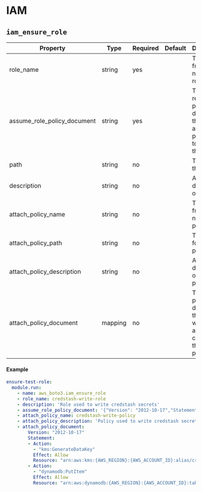 # <a name="iam"></a> IAM


## `iam_ensure_role`


Property                    | Type     | Required | Default     | Description
----------------------------|----------|----------|-------------|---------------
role_name                   | string   | yes      |             | The friendly name of the role.
assume_role_policy_document | string   | yes      |             | The trust relationship policy document that grants an entity permission to assume the role.
path                        | string   | no       |             | The path to the role.
description                 | string   | no       |             | A description of the role.
attach_policy_name          | string   | no       |             | The friendly name of the policy.
attach_policy_path          | string   | no       |             | The path for the policy.
attach_policy_description   | string   | no       |             | A friendly description of the policy.
attach_policy_document      | mapping  | no       |             | The JSON policy document that you want to use as the content for the new policy.


#### Example

```yaml
ensure-test-role:
  module.run:
    - name: aws_boto3.iam_ensure_role
    - role_name: credstash-write-role
    - description: 'Role used to write credstash secrets'
    - assume_role_policy_document: '{"Version": "2012-10-17","Statement": {"Effect": "Allow","Principal": {"Service": "ecs.amazonaws.com"},"Action": "sts:AssumeRole"}}'
    - attach_policy_name: credstash-write-policy
    - attach_policy_description: 'Policy used to write credstash secrets'
    - attach_policy_document:
        Version: "2012-10-17"
        Statement:
        - Action:
          - "kms:GenerateDataKey"
          Effect: Allow
          Resource: "arn:aws:kms:{AWS_REGION}:{AWS_ACCOUNT_ID}:alias/credstash"
        - Action:
          - "dynamodb:PutItem"
          Effect: Allow
          Resource: "arn:aws:dynamodb:{AWS_REGION}:{AWS_ACCOUNT_ID}:table/credential-store"
```
